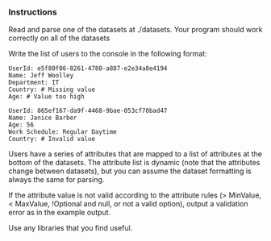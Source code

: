 ### Instructions
Read and parse one of the datasets at ./datasets. Your program should work correctly on all of the datasets

Write the list of users to the console in the following format:

```
UserId: e5f80f06-8261-4780-a887-e2e34a8e4194
Name: Jeff Woolley
Department: IT
Country: # Missing value
Age: # Value too high

UserId: 865ef167-da9f-4468-9bae-053cf70bad47
Name: Janice Barber
Age: 56
Work Schedule: Regular Daytime
Country: # Invalid value
```

Users have a series of attributes that are mapped to a list of attributes at the bottom of the datasets. The attribute list is dynamic (note that the attributes change between datasets), but you can assume the dataset formatting is always the same for parsing. 

If the attribute value is not valid according to the attribute rules (> MinValue, < MaxValue, !Optional and null, or not a valid option), output a validation error as in the example output.

Use any libraries that you find useful.
